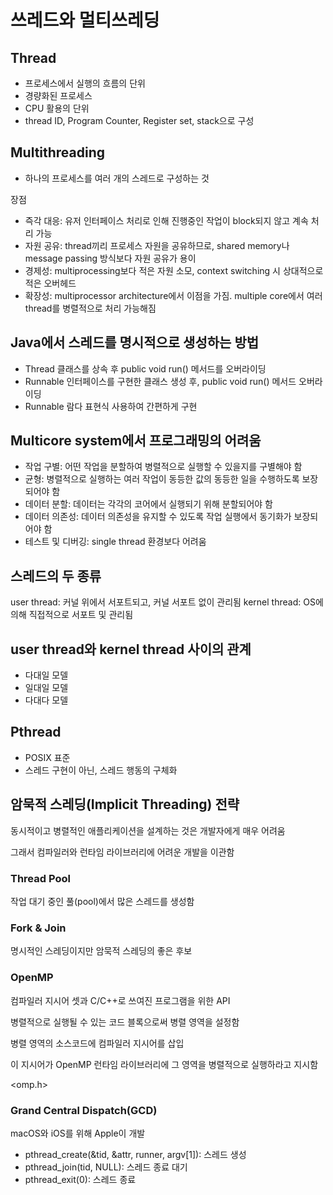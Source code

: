 # 쓰레드와 멀티쓰레딩
## Thread
- 프로세스에서 실행의 흐름의 단위
- 경량화된 프로세스
- CPU 활용의 단위
- thread ID, Program Counter, Register set, stack으로 구성

## Multithreading
- 하나의 프로세스를 여러 개의 스레드로 구성하는 것

장점
- 즉각 대응: 유저 인터페이스 처리로 인해 진행중인 작업이 block되지 않고 계속 처리 가능
- 자원 공유: thread끼리 프로세스 자원을 공유하므로, shared memory나 message passing 방식보다 자원 공유가 용이
- 경제성: multiprocessing보다 적은 자원 소모, context switching 시 상대적으로 적은 오버헤드
- 확장성: multiprocessor architecture에서 이점을 가짐. multiple core에서 여러 thread를 병렬적으로 처리 가능해짐

## Java에서 스레드를 명시적으로 생성하는 방법
- Thread 클래스를 상속 후 public void run() 메서드를 오버라이딩
- Runnable 인터페이스를 구현한 클래스 생성 후, public void run() 메서드 오버라이딩
- Runnable 람다 표현식 사용하여 간편하게 구현

## Multicore system에서 프로그래밍의 어려움
- 작업 구별: 어떤 작업을 분할하여 병렬적으로 실행할 수 있을지를 구별해야 함
- 균형: 병렬적으로 실행하는 여러 작업이 동등한 값의 동등한 일을 수행하도록 보장되어야 함
- 데이터 분할: 데이터는 각각의 코어에서 실행되기 위해 분할되어야 함
- 데이터 의존성: 데이터 의존성을 유지할 수 있도록 작업 실행에서 동기화가 보장되어야 함
- 테스트 및 디버깅: single thread 환경보다 어려움

## 스레드의 두 종류
user thread: 커널 위에서 서포트되고, 커널 서포트 없이 관리됨
kernel thread: OS에 의해 직접적으로 서포트 및 관리됨

## user thread와 kernel thread 사이의 관계
- 다대일 모델
- 일대일 모델
- 다대다 모델

## Pthread
- POSIX 표준
- 스레드 구현이 아닌, 스레드 행동의 구체화

## 암묵적 스레딩(Implicit Threading) 전략

동시적이고 병렬적인 애플리케이션을 설계하는 것은 개발자에게 매우 어려움

그래서 컴파일러와 런타임 라이브러리에 어려운 개발을 이관함

### Thread Pool

작업 대기 중인 풀(pool)에서 많은 스레드를 생성함

### Fork & Join

명시적인 스레딩이지만 암묵적 스레딩의 좋은 후보

### OpenMP

컴파일러 지시어 셋과 C/C++로 쓰여진 프로그램을 위한 API

병렬적으로 실행될 수 있는 코드 블록으로써 병렬 영역을 설정함

병렬 영역의 소스코드에 컴파일러 지시어를 삽입

이 지시어가 OpenMP 런타임 라이브러리에 그 영역을 병렬적으로 실행하라고 지시함

<omp.h>

### Grand Central Dispatch(GCD)

macOS와 iOS를 위해 Apple이 개발

- pthread_create(&tid, &attr, runner, argv[1]): 스레드 생성
- pthread_join(tid, NULL): 스레드 종료 대기
- pthread_exit(0): 스레드 종료


